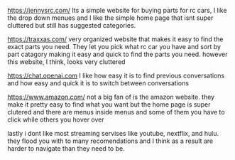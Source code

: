 https://jennysrc.com/ Its a simple website for buying parts for rc cars, I like the drop down menues and I like the simple home page that isnt super cluttered but still has         suggested categories.

https://traxxas.com/ very organized website that makes it easy to find the exact parts you need. They let you pick what rc car you have and sort by part catagory making it           easy and quick to find the parts you need. however this website, I think, looks very cluttered

https://chat.openai.com I like how easy it is to find previous conversations and how easy and quick it is to switch between conversations

https://www.amazon.com/ not a big fan of is the amazon website. they make it pretty easy to find what you want but the home page is super clutered and there are menus inside menus and some of them you have to click while others you hover over

lastly i dont like most streaming servises like youtube, nextflix, and hulu. they flood you with to many recomendations and I think as a result are harder to navigate than they need to be.
